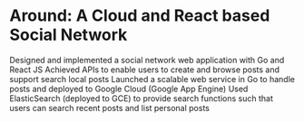 # Around: A Cloud and React based Social Network

 Designed and implemented a social network web application with Go and React JS
 Achieved APIs to enable users to create and browse posts and support search local posts
 Launched a scalable web service in Go to handle posts and deployed to Google Cloud (Google App Engine)
 Used ElasticSearch (deployed to GCE) to provide search functions such that users can search recent posts 
and list personal posts



